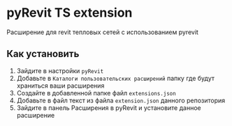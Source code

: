 # pyRevit TS extension
Расширение для revit тепловых сетей с использованием pyrevit

## Как установить

1. Зайдите в настройки `pyRevit`
2. Добавьте в `Каталоги пользовательских расширений` папку где будут храниться ваши расширения
3. Создайте в добавленной папке файл `extensions.json`
4. Добавьте в файл текст из файла `extension.json` данного репозитория
5. Зайдите в панель Расширения в pyRevit и установите данное расширение